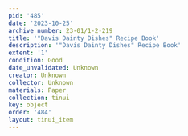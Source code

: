 ```yaml
---
pid: '485'
date: '2023-10-25'
archive_number: 23-01/1-2-219
title: '"Davis Dainty Dishes" Recipe Book'
description: '"Davis Dainty Dishes" Recipe Book'
extent: '1'
condition: Good
date_unvalidated: Unknown
creator: Unknown
collector: Unknown
materials: Paper
collection: tinui
key: object
order: '484'
layout: tinui_item
---
```

